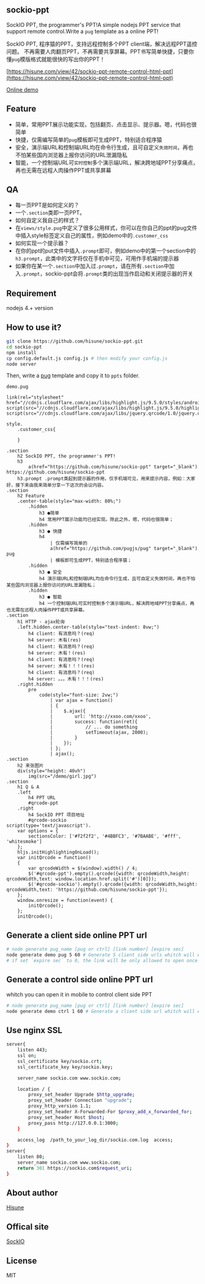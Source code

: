 sockio-ppt
-----
SockIO PPT, the programmer's PPT!A simple nodejs PPT service that support remote control.Write a `pug` template as a online PPT!

SockIO PPT, 程序猿的PPT，支持远程控制多个PPT client端，解决远程PPT遥控问题。
不再需要人肉翻页PPT，不再需要共享屏幕。PPT书写简单快捷，只要你懂`pug`模版格式就能很快的写出你的PPT！

[https://hisune.com/view/42/sockio-ppt-remote-control-html-ppt](https://hisune.com/view/42/sockio-ppt-remote-control-html-ppt)

[Online demo](https://sockio.com/ppt?ctrl=d279530ed2537ecdea2d51e3)

Feature
-----
- 简单，常用PPT展示功能实现，包括翻页、点击显示、提示器。嗯，代码也很简单
- 快捷，仅需编写简单的`pug`模板即可生成PPT，特别适合程序猿
- 安全，演示端URL和控制端URL均在命令行生成，且可自定义`失效时间`，再也不怕某些国内浏览器上报你访问的URL泄漏隐私
- 智能，一个控制端URL可`实时控制`多个演示端URL，解决跨地域PPT分享痛点，再也无需在远程人肉操作PPT或共享屏幕

QA
-----
- 每一页PPT是如何定义的？
 - 一个`.section`类即一页PPT。
- 如何自定义我自己的样式？
 - 在`views/style.pug`中定义了很多公用样式，你可以在你自己的ppt的pug文件中插入style标签定义自己的属性，例如demo中的`.customer_css`
- 如何实现一个提示器？
 - 在你的ppt的put文件中插入`.prompt`即可，例如demo中的第一个section中的`h3.prompt`，此类中的文字将仅在手机中可见，可用作手机端的提示器
 - 如果你在某一个`.section`中加入过`.prompt`，请在所有`.section`中加入`.prompt`，sockio-ppt会将`.prompt`类的出现当作启动和关闭提示器的开关

Requirement
-----
nodejs 4.+ version

How to use it?
-----
```bash
git clone https://github.com/hisune/sockio-ppt.git
cd sockio-ppt
npm install
cp config.default.js config.js # then modify your config.js
node server
```
Then, write a [pug](https://github.com/pugjs/pug) template and copy it to `ppts` folder.

`demo.pug`
```pug
link(rel="stylesheet" href="//cdnjs.cloudflare.com/ajax/libs/highlight.js/9.5.0/styles/androidstudio.min.css")
script(src="//cdnjs.cloudflare.com/ajax/libs/highlight.js/9.5.0/highlight.min.js")
script(src="//cdnjs.cloudflare.com/ajax/libs/jquery.qrcode/1.0/jquery.qrcode.min.js")

style.
    .customer_css{
    
    }

.section
    h2 SockIO PPT, the programmer's PPT!
    h3
        a(href="https://github.com/hisune/sockio-ppt" target="_blank") https://github.com/hisune/sockio-ppt
    h3.prompt .prompt类起到提示器的作用，仅手机端可见，用来提示内容，例如：大家好，接下来由我来简单分享一下这次的会议内容。
.section
    h2 Feature
    .center-table(style="max-width: 80%;")
        .hidden
            h3 ●简单
            h4 常用PPT展示功能均已经实现。除此之外，嗯，代码也很简单；
        .hidden
            h3 ● 快捷
            h4
                | 仅需编写简单的
                a(href="https://github.com/pugjs/pug" target="_blank") pug
                | 模板即可生成PPT，特别适合程序猿；
        .hidden
            h3 ● 安全
            h4 演示端URL和控制端URL均在命令行生成，且可自定义失效时间，再也不怕某些国内浏览器上报你访问的URL泄漏隐私；
        .hidden
            h3 ● 智能
            h4 一个控制端URL可实时控制多个演示端URL，解决跨地域PPT分享痛点，再也无需在远程人肉操作PPT或共享屏幕。
.section
    h1 HTTP - ajax轮询
    .left.hidden.center-table(style="text-indent: 8vw;")
        h4 client: 有消息吗？(req)
        h4 server: 木有(res)
        h4 client: 有消息吗？(req)
        h4 server: 木有！(res)
        h4 client: 有消息吗？(req)
        h4 server: 木有！！！(res)
        h4 client: 有消息吗？(req)
        h4 server: 。。。木有！！！(res)
    .right.hidden
        pre
            code(style="font-size: 2vw;")
                | var ajax = function()
                | {
                |    $.ajax({
                |        url: 'http://xxoo.com/xxoo',
                |        success: function(ret){
                |            // ... do something
                |            setTimeout(ajax, 2000);
                |        }
                |    });
                | };
                | ajax();
.section
    h2 来张图片
    div(style="height: 40vh")
        img(src="/demo/girl.jpg")
.section
    h1 Q & A
    .left
        h4 PPT URL
        #qrcode-ppt
    .right
        h4 SockIO PPT 项目地址
        #qrcode-sockio
script(type='text/javascript').
    var options = {
        sectionsColor: ['#f2f2f2', '#4BBFC3', '#7BAABE', '#fff', 'whitesmoke']
    };
    hljs.initHighlightingOnLoad();
    var initQrcode = function()
    {
        var qrcodeWidth = $(window).width() / 4;
        $('#qrcode-ppt').empty().qrcode({width: qrcodeWidth,height: qrcodeWidth,text: window.location.href.split('#')[0]});
        $('#qrcode-sockio').empty().qrcode({width: qrcodeWidth,height: qrcodeWidth,text: 'https://github.com/hisune/sockio-ppt'});
    };
    window.onresize = function(event) {
        initQrcode();
    };
    initQrcode();
```

Generate a client side online PPT url
-----
```bash
# node generate pug_name [pug or ctrl] [link number] [expire sec]
node generate demo pug 5 60 # Generate 5 client side urls whitch will expired after 1 minute
# if set `expire sec` to 0, the link will be only allowed to open once 
```
Generate a control side online PPT url
-----
whitch you can open it in mobile to control client side PPT
```bash
# node generate pug_name [pug or ctrl] [link number] [expire sec]
node generate demo ctrl 1 60 # Generate a client side url whitch will expired after 1 minute
```

Use nginx SSL
-----

```bash
server{
	listen 443;
	ssl on;
	ssl_certificate key/sockio.crt;
	ssl_certificate_key key/sockio.key;

	server_name sockio.com www.sockio.com;

	location / {
		proxy_set_header Upgrade $http_upgrade;
		proxy_set_header Connection "upgrade";
		proxy_http_version 1.1;
		proxy_set_header X-Forwarded-For $proxy_add_x_forwarded_for;
		proxy_set_header Host $host;
		proxy_pass http://127.0.0.1:3000;
	}

	access_log  /path_to_your_log_dir/sockio.com.log  access;
}
server{
	listen 80;
	server_name sockio.com www.sockio.com;
	return 301 https://sockio.com$request_uri;
}
```

About author
-----
[Hisune](https://hisune.com)

Offical site
-----
[SockIO](https://sockio.com)

License
-----
MIT
